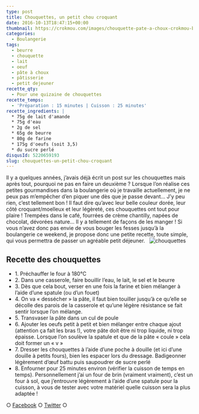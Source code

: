 ```yaml
---
type: post
title: Chouquettes, un petit chou croquant
date: 2016-10-13T18:47:15+00:00
thumbnail: https://crokmou.com/images/chouquette-pate-a-choux-crokmou-blog-culinaire-03.jpg
categories:
  - Boulangerie
tags:
  - beurre
  - chouquette
  - lait
  - oeuf
  - pâte à choux
  - pâtisserie
  - petit dejeuner
recette_qty:
  - Pour une quizaine de chouquettes
recette_temps:
  - 'Préparation : 15 minutes | Cuisson : 25 minutes'
recette_ingredients: |
  * 75g de lait d'amande
  * 75g d'eau
  * 2g de sel
  * 65g de beurre
  * 80g de farine
  * 175g d'oeufs (soit 3,5)
  * du sucre perlé
disqusId: 5220659193
slug: chouquettes-un-petit-chou-croquant
---
```


Il y a quelques années, j’avais déjà écrit un post sur les chouquettes mais après tout, pourquoi ne pas en faire un deuxième ? Lorsque l’on réalise ces petites gourmandises dans la boulangerie où je travaille actuellement, je ne peux pas m’empêcher d’en piquer une dès que je passe devant… J’y peu rien, c’est tellement bon ! Il faut dire qu’avec leur belle couleur dorée, leur côté croquant/moelleux et leur légèreté, ces chouquettes ont tout pour plaire ! Trempées dans le café, fourrées de crème chantilly, napées de chocolat, dévorées nature… Il y a tellement de façons de les manger ! Si vous n’avez donc pas envie de vous bouger les fesses jusqu’à la boulangerie ce weekend, je propose donc une petite recette, toute simple, qui vous permettra de passer un agréable petit déjeuner.   ![chouquettes](https://crokmou.com/images/chouquette-pate-a-choux-crokmou-blog-culinaire-01_egiteq.jpg)

## **Recette des chouquettes**

* 1\. Préchauffer le four à 180°C
* 2\. Dans une casserole, faire bouillir l’eau, le lait, le sel et le beurre
* 3\. Dès que cela bout, verser en une fois la farine et bien mélanger à l’aide d’une spatule (ou d’un fouet)
* 4\. On va « dessécher » la pâte, il faut bien touiller jusqu’à ce qu’elle se décolle des parois de la casserole et qu’une légère résistance se fait sentir lorsque l’on mélange.
* 5\. Transvaser la pâte dans un cul de poule
* 6\. Ajouter les oeufs petit à petit et bien mélanger entre chaque ajout (attention ça fait les bras !), votre pâte doit être ni trop liquide, ni trop épaisse. Lorsque l’on soulève la spatule et que de la pâte « coule » cela doit former un « v »
* 7\. Dresser les chouquettes à l’aide d’une poche à douille (et ici d’une douille à petits fours), bien les espacer lors du dressage. Badigeonner légèrement d’œuf battu puis saupoudrer de sucre perlé
* 8\. Enfourner pour 25 minutes environ (vérifier la cuisson de temps en temps). Personnellement j’ai un four de brin (vraiment vraiment), c’est un four à sol, que j’entrouvre légèrement à l’aide d’une spatule pour la cuisson, à vous de tester avec votre matériel quelle cuisson sera la plus adaptée !

○ [Facebook](https://www.facebook.com/crokmou.blog) ○ [Twitter](https://twitter.com/Crokmou) ○